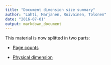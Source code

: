 ```yaml
---
title: "Document dimension size summary"
author: "Lahti, Marjanen, Roivainen, Tolonen"
date: "2016-07-01"
output: markdown_document
---
```


This material is now splitted in two parts:

  * [Page counts](pagecount.md)

  * [Physical dimension](dimension.md)


